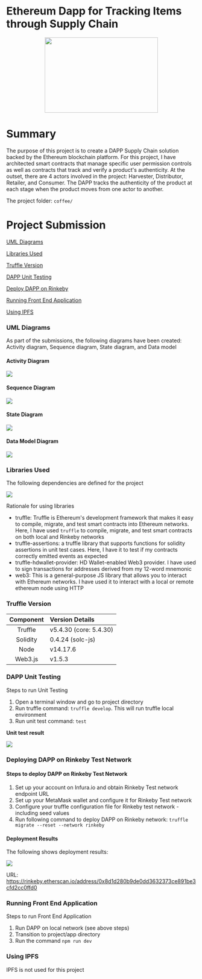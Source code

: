 # Ethereum Dapp for Tracking Items through Supply Chain

<p align="center">
  <img src="https://github.com/ramkumarrani/udacity-blockchain-projects/blob/master/project3/images/EthereumCoffeeSupplyChain.jpg" width="300" height="200" />
</p>

# Summary

The purpose of this project is to create a DAPP Supply Chain solution backed by the Ethereum blockchain platform.  For this project, I have architected smart contracts that manage specific user permission controls as well as contracts that track and verify a product's authenticity.  At the outset, there are 4 actors involved in the project: Harvester, Distributor, Retailer, and Consumer.  The DAPP tracks the authenticity of the product at each stage when the product moves from one actor to another.

The project folder: `coffee/`

# Project Submission
[UML Diagrams](#uml-diagrams)

[Libraries Used](#libraries-used)

[Truffle Version](#truffle-version)

[DAPP Unit Testing](#dapp-unit-testing)

[Deploy DAPP on Rinkeby](#deploying-dapp-on-rinkeby-test-network)

[Running Front End Application](#running-front-end-application)

[Using IPFS](#using-ipfs)


### UML Diagrams
As part of the submissions, the following diagrams have been created: Activity diagram, Sequence diagram, State diagram, and Data model

#### Activity Diagram

<img src="https://github.com/ramkumarrani/udacity-blockchain-projects/blob/master/project3/images/CoffeeSupplyChainActivity.PNG" />

#### Sequence Diagram

<img src="https://github.com/ramkumarrani/udacity-blockchain-projects/blob/master/project3/images/CoffeeSupplyChainSequence.PNG" />

#### State Diagram

<img src="https://github.com/ramkumarrani/udacity-blockchain-projects/blob/master/project3/images/CoffeeSupplyChainState.png" />

#### Data Model Diagram

<img src="https://github.com/ramkumarrani/udacity-blockchain-projects/blob/master/project3/images/CoffeeSupplyChainDataModel.png" />

### Libraries Used

The following dependencies are defined for the project

<img src="https://github.com/ramkumarrani/udacity-blockchain-projects/blob/master/project3/images/PackageConfig.PNG" />

Rationale for using libraries

* truffle: Truffle is Ethereum's development framework that makes it easy to compile, migrate, and test smart contracts into Ethereum networks. Here, I have used `truffle` to compile, migrate, and test smart contracts on both local and Rinkeby networks
* truffle-assertions: a truffle library that supports functions for solidity assertions in unit test cases.  Here, I have it to test if my contracts correctly emitted events as expected
* truffle-hdwallet-provider: HD Wallet-enabled Web3 provider. I have used to sign transactions for addresses derived from my 12-word mnemonic
* web3: This is a general-purpose JS library that allows you to interact with Ethereum networks.  I have used it to interact with a local or remote ethereum node using HTTP

### Truffle Version

Component|Version Details
:-------:|:--------------
Truffle|v5.4.30 (core: 5.4.30)
Solidity|0.4.24 (solc-js)
Node|v14.17.6
Web3.js|v1.5.3

### DAPP Unit Testing

Steps to run Unit Testing

1. Open a terminal window and go to project directory
2. Run truffle command: `truffle develop`.  This will run truffle local environment
3. Run unit test command: `test`

<b>Unit test result</b>

<img src="https://github.com/ramkumarrani/udacity-blockchain-projects/blob/master/project3/images/UnitTestResult.PNG" />

### Deploying DAPP on Rinkeby Test Network

#### Steps to deploy DAPP on Rinkeby Test Network

1. Set up your account on Infura.io and obtain Rinkeby Test network endpoint URL
2. Set up your MetaMask wallet and configure it for Rinkeby Test network
3. Configure your truffle configuration file for Rinkeby test network - including seed values
4. Run following command to deploy DAPP on Rinkeby network: `truffle migrate --reset --network rinkeby`

#### Deployment Results

The following shows deployment results:

<img src="https://github.com/ramkumarrani/udacity-blockchain-projects/blob/master/project3/images/RinkebyDeploymentResult.PNG" />

URL: https://rinkeby.etherscan.io/address/0x8d1d280b9de0dd3632373ce891be3cfd2cc0ffd0

### Running Front End Application

Steps to run Front End Application

1. Run DAPP on local network (see above steps)
2. Transition to project/app directory
3. Run the command `npm run dev`

### Using IPFS

IPFS is not used for this project
